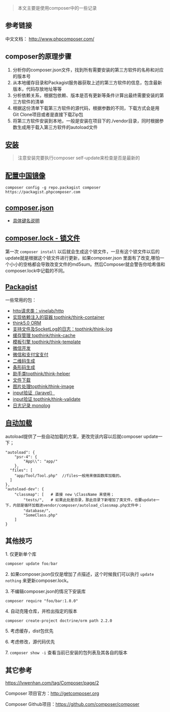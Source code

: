 > 本文主要是使用composer中的一些记录


## 参考链接

中文文档： http://www.phpcomposer.com/


## composer的原理步骤

1. 分析你的composer.json文件，找到所有需要安装的第三方软件的名称和对应的版本号
2. 从本地缓存目录和Packagist服务器获取上述的第三方软件的信息，包含最新版本，代码存放地址等等
3. 分析依赖关系，根据包依赖、版本是否有更新等条件计算出最终需要安装的第三方软件的清单
4. 根据这份清单下载第三方软件的源代码，根据参数的不同，下载方式会是用Git Clone项目或者是直接下载Zip包
5. 将第三方软件安装到本地，一般是安装在项目下的./vendor目录，同时根据参数生成用于载入第三方软件的autoload文件

## [安装][1]

> 注意安装完要执行composer self-update来检查是否是最新的

## [配置中国镜像][2]

```
composer config -g repo.packagist composer https://packagist.phpcomposer.com
```

## [composer.json](https://docs.phpcomposer.com/04-schema.html)


- [具体键名说明](http://docs.phpcomposer.com/04-schema.html#JSON-schema)



## [composer.lock - 锁文件](http://docs.phpcomposer.com/01-basic-usage.html#composer.lock-The-Lock-File)

第一次 `composer install` 以后就会生成这个锁文件，一旦有这个锁文件以后的update就是根据这个锁文件进行更新，如果composer.json 里面有了改变,哪怕一个小小的空格都会导致改变文件的md5sum。然后Composer就会警告你哈希值和composer.lock中记载的不同。

## [Packagist](http://docs.phpcomposer.com/01-basic-usage.html#Packagist)


一些常用的包：

- [http请求类：vinelab/http](https://packagist.org/packages/vinelab/http)
- [实现依赖注入的容器 topthink/think-container](https://packagist.org/packages/topthink/think-container)
- [think5.0 ORM](https://packagist.org/packages/topthink/think-orm)
- [支持文件及SocketLog的日志：topthink/think-log]( https://packagist.org/packages/topthink/think-log)
- [缓存管理 topthink/think-cache](https://packagist.org/packages/topthink/think-cache)
- [ 模板引擎 topthink/think-template](https://packagist.org/packages/topthink/think-template)
- [微信开发]( https://packagist.org/packages/overtrue/wechat)
- [微信和支付宝支付](https://packagist.org/packages/yansongda/pay)
- [二维码生成](https://packagist.org/packages/bacon/bacon-qr-code)
- [条形码生成]( https://packagist.org/packages/milon/barcode)
- [ 助手类topthink/think-helper](https://packagist.org/packages/topthink/think-helper)
- [文件下载](https://packagist.org/packages/jkuchar/filedownloader)
- [图片处理topthink/think-image](https://packagist.org/packages/topthink/think-image)
- [input验证（laravel）]( https://packagist.org/packages/illuminate/validation)
- [input验证 topthink/think-validate](https://packagist.org/packages/topthink/think-validate)
- [日志记录 monolog](https://packagist.org/packages/monolog/monolog) 


## [自动加载](http://docs.phpcomposer.com/01-basic-usage.html#Autoloading)


autoload提供了一些自动加载的方案，更改完该内容以后就composer update一下；

```
"autoload": {
    "psr-4": {
        "App\\": "app/" 
    },
  "files": [
    "app/Tool/Tool.php"  //files一般用来做函数库加载的。
  ]
},
"autoload-dev": {
    "classmap": [   # 直接 new \ClassName 来使用；
        "tests/",   # 如果此处是目录，那此目录下新增加了类文件，也要update一下，内部是循环加载进vendor/composer/autoload_classmap.php文件中；
        "database/"，
        "SomeClass.php"
    ]
}
```

## 其他技巧

1\. 仅更新单个库

```php
composer update foo/bar
```

2\. 如果composer.json仅仅是增加了点描述，这个时候我们可以执行 `update nothing` 来更新composer.lock。

3\. 不编辑composer.json的情况下安装库

```
composer require "foo/bar:1.0.0"
```

4\. 自动克隆仓库，并检出指定的版本

```
composer create-project doctrine/orm path 2.2.0
```

5\. 考虑缓存，dist包优先


6\. 考虑修改，源代码优先

7\. `composer show -i` 查看当前已安装的包列表及其各自的版本

## 其它参考

https://lvwenhan.com/tag/Composer/page/2


Composer 项目官方：http://getcomposer.org

Composer Github项目：https://github.com/composer/composer



  [1]: https://pkg.phpcomposer.com/#how-to-install-composer
  [2]: https://pkg.phpcomposer.com/
